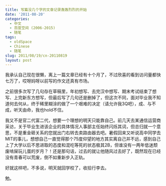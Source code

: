 ```yaml
---
title: 写篇没几个字的文章记录轰轰烈烈的开始
date: '2011-08-20'
categories:
  - 中文
  - 百度空间 (2006-2015)
  - 随笔
tags:
  - oldSpace
  - Chinese
  - 随笔
slug: 2011/08/19/cn-20110819
layout: post
---
```

我承认自己现在很懒，离上一篇文章已经有十个月了，不过欣喜的看到访问量都快七万了，哎呀妈呀以前写的作文还真有市场。

 之前很多次写了几句存在草稿里，年初想写、去完汉中想写、期末考试结束了想写、上完新东方想写，但最后写了几句还是删掉了，但这次不同，面对毕业我不知道何去何从，终于稀里糊涂的做了一个艰难的决定（请允许我3Q吧），成、与不成，听天由命，我也hold不住。

 我又不是官二代富二代，想要一个理想的明天只能靠自己。前几天去某通信运营商采访，关于毕业生进该企业的具体情况人事部主任始终闪烁其词，但总归就一个意思，不是重金砸关系的您就出门右转去卖路由器去吧。暑假回来又听说高中同学去MIT的事儿，想想自己一直觉得那个75度仰望的地方其实离自己并不远，感到自己上了大学以后不思进取的态度和混吃等死的状态极其2B，但谁没有一两年低迷颓废啃屎玩儿蛋的岁月？！还是那句话，过去的就让他随风过去好了，既然现在已经没有青春可以荒废，倒不如重新步入正轨。

 好就这样吧，不多说，明天就回学校了，收拾行李去。

 勉。
